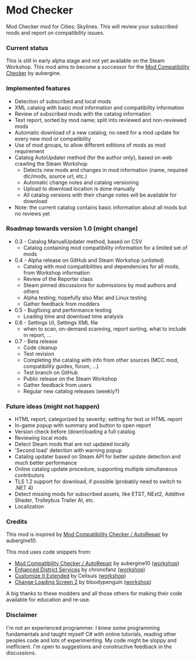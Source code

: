 # Mod Checker

Mod Checker mod for Cities: Skylines. This will review your subscribed mods and report on compatibility issues.

### Current status
This is still in early alpha stage and not yet available on the Steam Workshop. This mod aims to become a successor for the [Mod Compatibility Checker](https://steamcommunity.com/sharedfiles/filedetails/?id=2034713132) by aubergine.

### Implemented features
* Detection of subscribed and local mods
* XML catalog with basic mod information and compatibility information
* Review of subscribed mods with the catalog information
* Text report, sorted by mod name; split into reviewed and non-reviewed mods
* Automatic download of a new catalog; no need for a mod update for every new mod or compatibility
* Use of mod groups, to allow different editions of mods as mod requirement
* Catalog AutoUpdater method (for the author only), based on web crawling the Steam Workshop
  * Detects new mods and changes in mod information (name, required dlc/mods, source url, etc.)
  * Automatic change notes and catalog versioning
  * Upload to download location is done manually
  * All catalog versions with their change notes will be available for download
* Note: the current catalog contains basic information about all mods but no reviews yet

### Roadmap towards version 1.0 (might change)
* 0.3 - Catalog ManualUpdater method, based on CSV
  * Catalog containing mod compatibility information for a limited set of mods
* 0.4 - Alpha release on GitHub and Steam Workshop (unlisted)
  * Catalog with mod compatibilities and dependencies for all mods, from Workshop information
  * Review of the Reporter class
  * Steam pinned discussions for submissions by mod authors and others
  * Alpha testing; hopefully also Mac and Linux testing
  * Gather feedback from modders
* 0.5 - Bugfixing and performance testing
  * Loading time and download time analysis
* 0.6 - Settings UI, Settings XML file
  * when to scan, on-demand scanning, report sorting, what to include in report, ...
* 0.7 - Beta release
  * Code cleanup
  * Text revision
  * Completing the catalog with info from other sources (MCC mod, compatibility guides, forum, ...)
  * Test branch on GitHub
  * Public release on the Steam Workshop
  * Gather feedback from users
  * Regular new catalog releases (weekly?)

### Future ideas (might not happen)
* HTML report, categorized by severity; setting for text or HTML report
* In-game popup with summary and button to open report
* Version check before (down)loading a full catalog
* Reviewing local mods
* Detect Steam mods that are not updated locally
* 'Second load' detection with warning popup
* Catalog updater based on Steam API for better update detection and much better performance
* Online catalog update procedure, supporting multiple simultaneous contributors
* TLS 1.2 support for download, if possible (probably need to switch to .NET 4)
* Detect missing mods for subscribed assets, like ETST, NExt2, Additive Shader, Trolleybus Trailer AI, etc.
* Localization

### Credits
This mod is inspired by [Mod Compatibility Checker / AutoRepair](https://github.com/CitiesSkylinesMods/AutoRepair) by aubergine10.

This mod uses code snippets from:
* [Mod Compatibility Checker / AutoRepair](https://github.com/CitiesSkylinesMods/AutoRepair) by aubergine10 ([workshop](https://steamcommunity.com/sharedfiles/filedetails/?id=2034713132))
* [Enhanced District Services](https://github.com/chronofanz/EnhancedDistrictServices) by chronofanz ([workshop](https://steamcommunity.com/sharedfiles/filedetails/?id=2303997489))
* [Customize It Extended](https://github.com/Celisuis/CustomizeItExtended) by Celisuis ([workshop](https://steamcommunity.com/sharedfiles/filedetails/?id=1806759255))
* [Change Loading Screen 2](https://github.com/bloodypenguin/ChangeLoadingImage) by bloodypenguin ([workshop](https://steamcommunity.com/sharedfiles/filedetails/?id=1818482110))

A big thanks to these modders and all those others for making their code available for education and re-use.

### Disclaimer
I'm not an experienced programmer. I knew some programming fundamentals and taught myself C# with online tutorials, reading other peoples code and lots of experimenting. My code might be sloppy and inefficient. I'm open to suggestions and constructive feedback in the discussions.